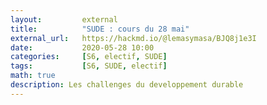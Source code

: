 ```yaml
---
layout:         external
title:          "SUDE : cours du 28 mai"
external_url:   https://hackmd.io/@lemasymasa/BJQ8j1e3I
date:           2020-05-28 10:00
categories:     [S6, electif, SUDE]
tags:           [S6, SUDE, electif]
math: true
description: Les challenges du developpement durable
---
```

